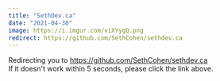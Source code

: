 ```yaml
---
title: "SethDev.ca"
date: "2021-04-30"
image: https://i.imgur.com/viXYygQ.png
redirect: https://github.com/SethCohen/sethdev.ca
---
```


Redirecting you to https://github.com/SethCohen/sethdev.ca
<br/>
If it doesn't work within 5 seconds, please click the link above.